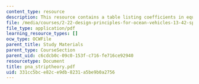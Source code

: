 ```yaml
---
content_type: resource
description: This resource contains a table listing coefficients in equations of motion.
file: /media/courses/2-22-design-principles-for-ocean-vehicles-13-42-spring-2005/331cc5bce82ce9db8231a5be9b0a2756_pna_striptheory.pdf
file_type: application/pdf
learning_resource_types: []
ocw_type: OCWFile
parent_title: Study Materials
parent_type: CourseSection
parent_uid: c6cdcb0c-09c0-153f-c716-fe716ce92940
resourcetype: Document
title: pna_striptheory.pdf
uid: 331cc5bc-e82c-e9db-8231-a5be9b0a2756
---
```

